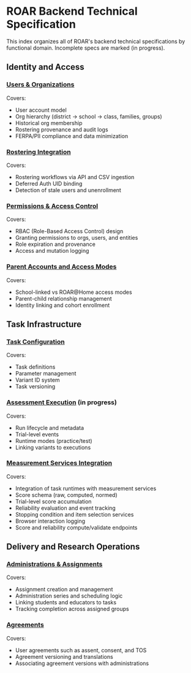 # ROAR Backend Technical Specification

This index organizes all of ROAR's backend technical specifications by functional domain.
Incomplete specs are marked (in progress).

## Identity and Access

### [Users & Organizations](users-orgs.md)

Covers:

- User account model
- Org hierarchy (district → school → class, families, groups)
- Historical org membership
- Rostering provenance and audit logs
- FERPA/PII compliance and data minimization

### [Rostering Integration](rostering-integration.md)

Covers:

- Rostering workflows via API and CSV ingestion
- Deferred Auth UID binding
- Detection of stale users and unenrollment

### [Permissions & Access Control](permissions.md)

Covers:

- RBAC (Role-Based Access Control) design
- Granting permissions to orgs, users, and entities
- Role expiration and provenance
- Access and mutation logging

### [Parent Accounts and Access Modes](parent-accounts.md)

Covers:

- School-linked vs ROAR@Home access modes
- Parent-child relationship management
- Identity linking and cohort enrollment

## Task Infrastructure

### [Task Configuration](task-configuration.md)

Covers:

- Task definitions
- Parameter management
- Variant ID system
- Task versioning

### [Assessment Execution](assessment-execution.md) (in progress)

Covers:

- Run lifecycle and metadata
- Trial-level events
- Runtime modes (practice/test)
- Linking variants to executions

### [Measurement Services Integration](measurement-services.md)

Covers:

- Integration of task runtimes with measurement services
- Score schema (raw, computed, normed)
- Trial-level score accumulation
- Reliability evaluation and event tracking
- Stopping condition and item selection services
- Browser interaction logging
- Score and reliability compute/validate endpoints

## Delivery and Research Operations

### [Administrations & Assignments](administrations-assignments.md)

Covers:

- Assignment creation and management
- Administration series and scheduling logic
- Linking students and educators to tasks
- Tracking completion across assigned groups

### [Agreements](agreements.md)

Covers:

- User agreements such as assent, consent, and TOS
- Agreement versioning and translations
- Associating agreement versions with administrations
